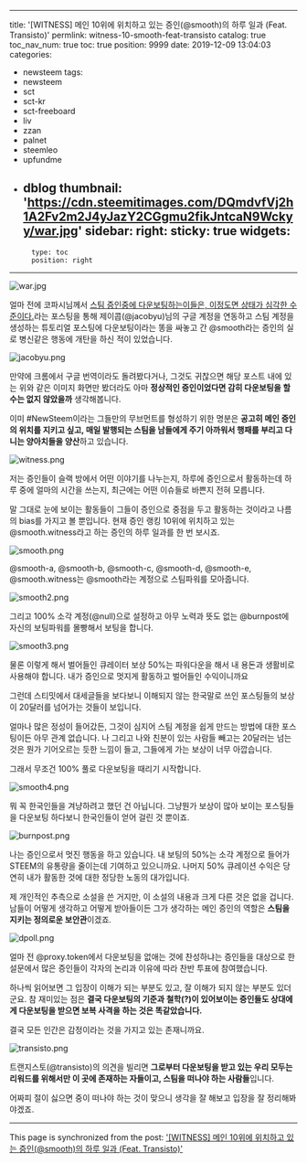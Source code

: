 
---
title: '[WITNESS] 메인 10위에 위치하고 있는 증인(@smooth)의 하루 일과 (Feat. Transisto)'
permlink: witness-10-smooth-feat-transisto
catalog: true
toc_nav_num: true
toc: true
position: 9999
date: 2019-12-09 13:04:03
categories:
- newsteem
tags:
- newsteem
- sct
- sct-kr
- sct-freeboard
- liv
- zzan
- palnet
- steemleo
- upfundme
- dblog
thumbnail: 'https://cdn.steemitimages.com/DQmdvfVj2h1A2Fv2m2J4yJazY2CGgmu2fikJntcaN9Wckyy/war.jpg'
sidebar:
    right:
        sticky: true
widgets:
    -
        type: toc
        position: right
---


![war.jpg](https://cdn.steemitimages.com/DQmdvfVj2h1A2Fv2m2J4yJazY2CGgmu2fikJntcaN9Wckyy/war.jpg)

얼마 전에 코파시님께서 [스팀 증인중에 다운보팅하는이들은, 이정도면 상태가 심각한 수준이다.](https://www.steemcoinpan.com/sct/@kopasi/2memj9)라는 포스팅을 통해 제이콥(@jacobyu)님의 구글 계정을 연동하고 스팀 계정을 생성하는 튜토리얼 포스팅에 다운보팅이라는 똥을 싸놓고 간 @smooth라는 증인의 실로 병신같은 행동에 개탄을 하신 적이 있었습니다.

![jacobyu.png](https://cdn.steemitimages.com/DQmSxG6b3kzB5vU3Ub34sn6iS2LF8ageDyFCjqGU1XEDDvP/jacobyu.png)

만약에 크롬에서 구글 번역이라도 돌려봤다거나, 그것도 귀찮으면 해당 포스트 내에 있는 위와 같은 이미지 화면만 봤더라도 아마 **정상적인 증인이었다면 감히 다운보팅을 할 수는 없지 않았을까** 생각해봅니다.

이미 #NewSteem이라는 그들만의 무브먼트를 형성하기 위한 명분은 **공고히 메인 증인의 위치를 지키고 싶고, 매일 발행되는 스팀을 남들에게 주기 아까워서 행패를 부리고 다니는 양아치들을 양산**하고 있습니다.

![witness.png](https://cdn.steemitimages.com/DQmQUmWmQ4Z1rjuWo3LvSrMowEMCyi5L5zV7C9ijbFLi3Ny/witness.png)

저는 증인들이 슬랙 방에서 어떤 이야기를 나누는지, 하루에 증인으로서 활동하는데 하루 중에 얼마의 시간을 쓰는지, 최근에는 어떤 이슈들로 바쁜지 전혀 모릅니다.

말 그대로 눈에 보이는 활동들이 그들이 증인으로 중점을 두고 활동하는 것이라고 나름의 bias를 가지고 볼 뿐입니다. 현재 증인 랭킹 10위에 위치하고 있는 @smooth.witness라고 하는 증인의 하루 일과를 한 번 보시죠.

![smooth.png](https://cdn.steemitimages.com/DQmdiyQGVrS3DJXTeMcCfyrED51XcgENVMswKS9Lv8jLM5c/smooth.png)

@smooth-a, @smooth-b, @smooth-c, @smooth-d, @smooth-e, @smooth.witness는 @smooth라는 계정으로 스팀파워를 모아줍니다. 


![smooth2.png](https://cdn.steemitimages.com/DQmaFFRHPNEG6gD5wcDhbqBDNvgVYEWc5AYmjzxhdV4xhds/smooth2.png)

그리고 100% 소각 계정(@null)으로 설정하고 아무 노력과 뜻도 없는 @burnpost에 자신의 보팅파워를 몰빵해서 보팅을 합니다.

![smooth3.png](https://cdn.steemitimages.com/DQmeiMK6CsgjACdvxnrnxpv1xqKrzqGbt4X4nBmxWimhhmT/smooth3.png)

물론 이렇게 해서 벌어들인 큐레이터 보상 50%는 파워다운을 해서 내 용돈과 생활비로 사용해야 합니다. 내가 증인으로 멋지게 활동하고 벌어들인 수익이니까요

그런데 스티밋에서 대세글들을 보다보니 이해되지 않는 한국말로 쓰인 포스팅들의 보상이 20달러를 넘어가는 것들이 보입니다. 

얼마나 많은 정성이 들어갔든, 그것이 심지어 스팀 계정을 쉽게 만드는 방법에 대한 포스팅이든 아무 관계 없습니다. 나 그리고 나와 친분이 있는 사람들 빼고는 20달러는 넘는 것은 뭔가 기어오르는 듯한 느낌이 들고, 그들에게 가는 보상이 너무 아깝습니다.

그래서 무조건 100% 풀로 다운보팅을 때리기 시작합니다.


![smooth4.png](https://cdn.steemitimages.com/DQmYWnAuTiJTVy9fjj6AVtkyS8KtTzeqpwEJSxVRzPdBLq5/smooth4.png)

뭐 꼭 한국인들을 겨냥하려고 했던 건 아닙니다. 그냥뭔가 보상이 많아 보이는 포스팅들을 다운보팅 하다보니 한국인들이 얻어 걸린 것 뿐이죠.

![burnpost.png](https://cdn.steemitimages.com/DQmTLR5a478ePDX3DC97HvkD6aEWXKuX7bTYYf3nC9SBqme/burnpost.png)

나는 증인으로서 멋진 행동을 하고 있습니다. 내 보팅의 50%는 소각 계정으로 들어가 STEEM의 유통량을 줄이는데 기여하고 있으니까요. 나머지 50% 큐레이션 수익은 당연히 내가 활동한 것에 대한 정당한 노동의 대가입니다.

제 개인적인 추측으로 소설을 쓴 거지만, 이 소설의 내용과 크게 다른 것은 없을 겁니다. 남들이 어떻게 생각하고 어떻게 받아들이든 그가 생각하는 메인 증인의 역할은 **스팀을 지키는 정의로운 보안관**이겠죠.



![dpoll.png](https://cdn.steemitimages.com/DQmc9CX73ud3Ar5zGmi2GcshQnoCTSk3TJaRLFFrmk2mWeX/dpoll.png)

얼마 전 @proxy.token에서 다운보팅을 없애는 것에 찬성하냐는 증인들을 대상으로 한 설문에서 많은 증인들이 각자의 논리과 이유에 따라 찬반 투표에 참여했습니다. 

하나씩 읽어보면 그 입장이 이해가 되는 부분도 있고, 잘 이해가 되지 않는 부분도 있더군요. 참 재미있는 점은 **결국 다운보팅의 기준과 철학(?)이 있어보이는 증인들도 상대에게 다운보팅을 받으면 보복 사격을 하는 것은 똑같았습니다.**

결국 모든 인간은 감정이라는 것을 가지고 있는 존재니까요.

![transisto.png](https://cdn.steemitimages.com/DQmZ6sw1quT48wCfWFeNtPVD9ws3SVTyG4XYQGGgYozAu4r/transisto.png)

트랜지스토(@transisto)의 의견을 빌리면 **그로부터 다운보팅을 받고 있는 우리 모두는 리워드를 위해서만 이 곳에 존재하는 자들이고, 스팀을 떠나야 하는 사람들**입니다.

어짜피 절이 싫으면 중이 떠나야 하는 것이 맞으니 생각을 잘 해보고 입장을 잘 정리해봐야겠죠.

- - -

This page is synchronized from the post: ['[WITNESS] 메인 10위에 위치하고 있는 증인(@smooth)의 하루 일과 (Feat. Transisto)'](https://steemit.com/@donekim/witness-10-smooth-feat-transisto)
